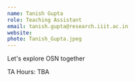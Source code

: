 ```yaml
---
name: Tanish Gupta
role: Teaching Assistant
email: tanish.gupta@research.iiit.ac.in
website:
photo: Tanish_Gupta.jpeg
---
```


Let's explore OSN together

TA Hours: TBA
